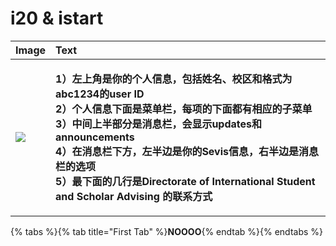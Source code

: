 # i20 & istart

| Image | Text |
|:------|:-----|
|![][image]| <p>**1）左上角是你的个人信息，包括姓名、校区和格式为abc1234的user ID<br> 2）个人信息下面是菜单栏，每项的下面都有相应的子菜单<br> 3）中间上半部分是消息栏，会显示updates和announcements<br> 4）在消息栏下方，左半边是你的Sevis信息，右半边是消息栏的选项<br> 5）最下面的几行是Directorate of International Student and Scholar Advising 的联系方式**</p> |



[image]: ../.gitbook/assets/ep.jpg

{% tabs %}{% tab title="First Tab" %}**NOOOO**{% endtab %}{% endtabs %}

